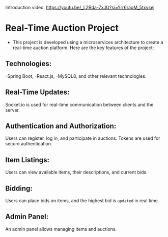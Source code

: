 Introduction video: https://youtu.be/_L2Rda-7xJU?si=Yrr6raoM_5txvsej

# Real-Time Auction Project
- This project is developed using a microservices architecture to create a real-time auction platform. Here are the key features of the project:

## Technologies:
-Spring Boot,
-React.js, 
-MySQL8,
and other relevant technologies.
## Real-Time Updates: 
Socket.io is used for real-time communication between clients and the server.
## Authentication and Authorization:
Users can register, log in, and participate in auctions. Tokens are used for secure authentication.
## Item Listings:
Users can view available items, their descriptions, and current bids.
## Bidding:
Users can place bids on items, and the highest bid is `updated` in real time.
## Admin Panel: 
An admin panel allows managing items and auctions.

